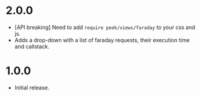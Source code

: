 # 2.0.0

- [API breaking] Need to add `require peek/views/faraday` to your css and js.
- Adds a drop-down with a list of faraday requests, their execution time and callstack.

# 1.0.0

- Initial release.
